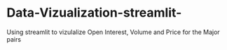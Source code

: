 # Data-Vizualization-streamlit-
Using streamlit to vizulalize Open Interest, Volume and Price for the Major pairs
